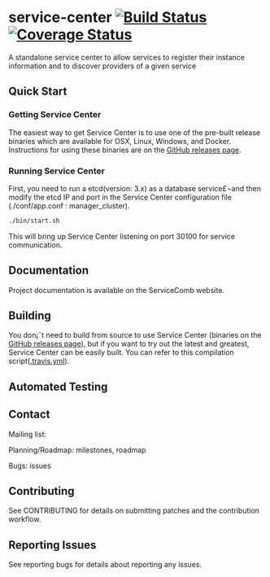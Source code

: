 # service-center [![Build Status](https://travis-ci.org/ServiceComb/service-center.svg?branch=master)](https://travis-ci.org/ServiceComb/service-center)[![Coverage Status](https://coveralls.io/repos/github/ServiceComb/service-center/badge.svg?branch=master)](https://coveralls.io/github/ServiceComb/service-center?branch=master)

A standalone service center to allow services to register their instance information and to discover providers of a given service

## Quick Start

### Getting Service Center

The easiest way to get Service Center is to use one of the pre-built release binaries which are available for OSX, Linux, Windows, and Docker. Instructions for using these binaries are on the [GitHub releases page][github-release].

[github-release]: https://github.com/servicecomb/service-center/releases/

### Running Service Center

First, you need to run a etcd(version: 3.x) as a database service£¬and then modify the etcd IP and port in the Service Center configuration file (./conf/app.conf : manager_cluster).

```sh
./bin/start.sh
```
This will bring up Service Center listening on port 30100 for service communication.

## Documentation

Project documentation is available on the ServiceComb website.


## Building

You don¡¯t need to build from source to use Service Center (binaries on the [GitHub releases page][github-release]), but if you want to try out the latest and greatest, Service Center can be easily built.  You can refer to this compilation script([.travis.yml][travis.yml]).

[github-release]: https://github.com/servicecomb/service-center/releases/
[travis.yml]: https://github.com/ServiceComb/service-center/blob/master/.travis.yml

## Automated Testing

      
## Contact

Mailing list: 

Planning/Roadmap: milestones, roadmap

Bugs: issues

## Contributing

See CONTRIBUTING for details on submitting patches and the contribution workflow.

## Reporting Issues

See reporting bugs for details about reporting any issues.
